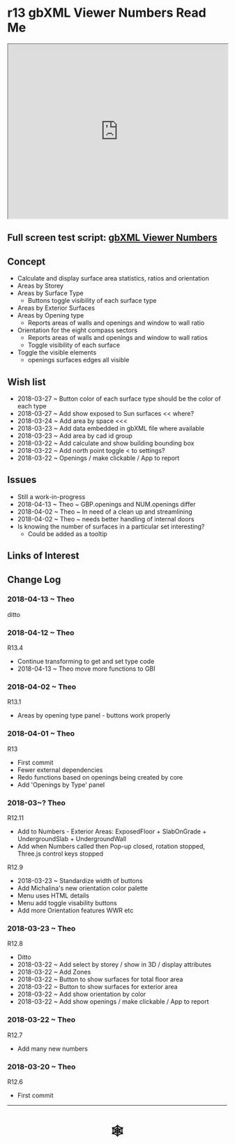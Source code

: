 <span style=display:none; >[You are now in a GitHub source code view - click this link to view Read Me file as a web page]( http://www.ladybug.tools/spider/index.html#gbxml-viewer/r13/gv-num-numbers/README.md "View file as a web page." ) </span>

# r13 gbXML Viewer Numbers Read Me


<iframe class=iframeReadMe src=http://www.ladybug.tools/spider/gbxml-viewer/r13/gv-num-numbers/gv-num.html width=100% height=400px >Iframes are not displayed on github.com</iframe>


## Full screen test script: [gbXML Viewer Numbers]( http://www.ladybug.tools/spider/gbxml-viewer/r13/gv-num-numbers/gv-num.html )


## Concept

* Calculate and display surface area statistics, ratios and orientation
* Areas by Storey
* Areas by Surface Type
	* Buttons toggle visibility of each surface type
* Areas by Exterior Surfaces
* Areas by Opening type
	* Reports areas of walls and openings and window to wall ratio
* Orientation for the eight compass sectors
	* Reports areas of walls and openings and window to wall ratios
	* Toggle visibility of each surface
* Toggle the visible elements
	* openings  surfaces  edges  all visible

## Wish list

* 2018-03-27 ~ Button color of each surface type should be the color of each type
* 2018-03-27 ~ Add show exposed to Sun surfaces << where?
* 2018-03-24 ~ Add area by space <<<
* 2018-03-23 ~ Add data embedded in gbXML file where available
* 2018-03-23 ~ Add area by cad id group
* 2018-03-22 ~ Add calculate and show building bounding box
* 2018-03-22 ~ Add north point toggle < to settings?
* 2018-03-22 ~ Openings / make clickable / App to report


## Issues

* Still a work-in-progress
* 2018-04-13 ~ Theo ~ GBP.openings and NUM.openings differ
* 2018-04-02 ~ Theo ~ In need of a clean up and streamlining
* 2018-04-02 ~ Theo ~ needs better handling of internal doors
* Is knowing the number of surfaces in a particular set interesting?
	* Could be added as a tooltip


## Links of Interest



## Change Log


### 2018-04-13 ~ Theo

ditto

### 2018-04-12 ~ Theo

R13.4
* Continue transforming to get and set type code
* 2018-04-13 ~ Theo move more functions to GBI

### 2018-04-02 ~ Theo

R13.1
* Areas by opening type panel - buttons work properly


### 2018-04-01 ~ Theo

R13
* First commit
* Fewer external dependencies
* Redo functions based on openings being created by core
* Add 'Openings by Type' panel

### 2018-03~?  Theo

R12.11
* Add to Numbers - Exterior Areas: ExposedFloor + SlabOnGrade + UndergroundSlab + UndergroundWall
* Add when Numbers called then Pop-up closed, rotation stopped, Three.js control keys stopped


R12.9
* 2018-03-23 ~ Standardize width of buttons
* Add Michalina's new orientation color palette
* Menu uses HTML details
* Menu add toggle visability buttons
* Add more Orientation features WWR etc


### 2018-03-23 ~ Theo

R12.8
* Ditto
* 2018-03-22 ~ Add select by storey / show in 3D / display attributes
* 2018-03-22 ~ Add Zones
* 2018-03-22 ~ Button to show surfaces for total floor area
* 2018-03-22 ~ Button to show surfaces for exterior area
* 2018-03-22 ~ Add show orientation by color
* 2018-03-22 ~ Add show openings / make clickable / App to report

### 2018-03-22 ~ Theo

R12.7
* Add many new numbers

### 2018-03-20 ~ Theo

R12.6
* First commit

***

# <center title="hello!" ><a href=javascript:window.scrollTo(0,0); style=text-decoration:none; > &#x1f578; </a></center>



